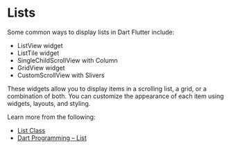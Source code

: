 # Lists

Some common ways to display lists in Dart Flutter include:

- ListView widget
- ListTile widget
- SingleChildScrollView with Column
- GridView widget
- CustomScrollView with Slivers

These widgets allow you to display items in a scrolling list, a grid, or a combination of both. You can customize the appearance of each item using widgets, layouts, and styling.

Learn more from the following:

- [List Class](https://api.flutter.dev/flutter/dart-core/List-class.html)
- [Dart Programming – List](https://www.geeksforgeeks.org/dart-programming-list/)
